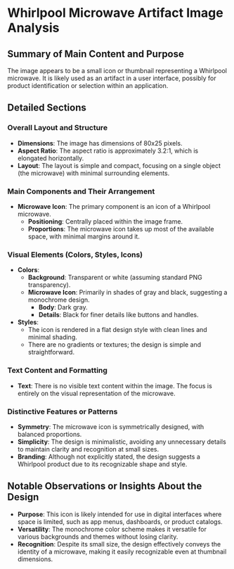 # Whirlpool Microwave Artifact Image Analysis

## Summary of Main Content and Purpose
The image appears to be a small icon or thumbnail representing a Whirlpool microwave. It is likely used as an artifact in a user interface, possibly for product identification or selection within an application.

## Detailed Sections

### Overall Layout and Structure
- **Dimensions**: The image has dimensions of 80x25 pixels.
- **Aspect Ratio**: The aspect ratio is approximately 3.2:1, which is elongated horizontally.
- **Layout**: The layout is simple and compact, focusing on a single object (the microwave) with minimal surrounding elements.

### Main Components and Their Arrangement
- **Microwave Icon**: The primary component is an icon of a Whirlpool microwave.
  - **Positioning**: Centrally placed within the image frame.
  - **Proportions**: The microwave icon takes up most of the available space, with minimal margins around it.

### Visual Elements (Colors, Styles, Icons)
- **Colors**:
  - **Background**: Transparent or white (assuming standard PNG transparency).
  - **Microwave Icon**: Primarily in shades of gray and black, suggesting a monochrome design.
    - **Body**: Dark gray.
    - **Details**: Black for finer details like buttons and handles.
- **Styles**:
  - The icon is rendered in a flat design style with clean lines and minimal shading.
  - There are no gradients or textures; the design is simple and straightforward.

### Text Content and Formatting
- **Text**: There is no visible text content within the image. The focus is entirely on the visual representation of the microwave.

### Distinctive Features or Patterns
- **Symmetry**: The microwave icon is symmetrically designed, with balanced proportions.
- **Simplicity**: The design is minimalistic, avoiding any unnecessary details to maintain clarity and recognition at small sizes.
- **Branding**: Although not explicitly stated, the design suggests a Whirlpool product due to its recognizable shape and style.

## Notable Observations or Insights About the Design
- **Purpose**: This icon is likely intended for use in digital interfaces where space is limited, such as app menus, dashboards, or product catalogs.
- **Versatility**: The monochrome color scheme makes it versatile for various backgrounds and themes without losing clarity.
- **Recognition**: Despite its small size, the design effectively conveys the identity of a microwave, making it easily recognizable even at thumbnail dimensions.